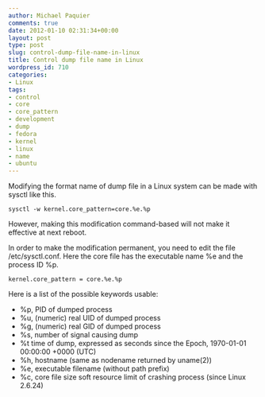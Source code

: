 ```yaml
---
author: Michael Paquier
comments: true
date: 2012-01-10 02:31:34+00:00
layout: post
type: post
slug: control-dump-file-name-in-linux
title: Control dump file name in Linux
wordpress_id: 710
categories:
- Linux
tags:
- control
- core
- core_pattern
- development
- dump
- fedora
- kernel
- linux
- name
- ubuntu
---
```


Modifying the format name of dump file in a Linux system can be made with sysctl like this.

    sysctl -w kernel.core_pattern=core.%e.%p

However, making this modification command-based will not make it effective at next reboot.

In order to make the modification permanent, you need to edit the file /etc/sysctl.conf. Here the core file has the executable name %e and the process ID %p.

    kernel.core_pattern = core.%e.%p

Here is a list of the possible keywords usable:

  * %p, PID of dumped process
  * %u, (numeric) real UID of dumped process
  * %g, (numeric) real GID of dumped process
  * %s, number of signal causing dump
  * %t time of dump, expressed as seconds since the Epoch, 1970-01-01 00:00:00 +0000 (UTC)
  * %h, hostname (same as nodename returned by uname(2))
  * %e, executable filename (without path prefix)
  * %c, core file size soft resource limit of crashing process (since Linux 2.6.24)
